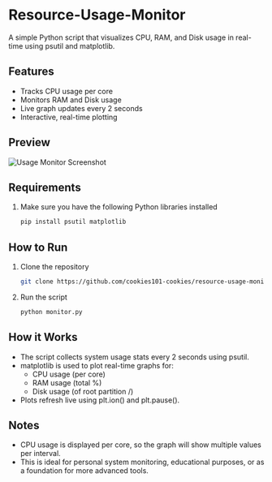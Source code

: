 # Resource-Usage-Monitor

A simple Python script that visualizes CPU, RAM, and Disk usage in real-time using psutil and matplotlib.

## Features

- Tracks CPU usage per core
- Monitors RAM and Disk usage
- Live graph updates every 2 seconds
- Interactive, real-time plotting

## Preview

![Usage Monitor Screenshot](IMG_OO75.png)

## Requirements

1. Make sure you have the following Python libraries installed
   ```bash
   pip install psutil matplotlib

## How to Run

1. Clone the repository
   ```bash
   git clone https://github.com/cookies101-cookies/resource-usage-monitor.git cd resource-usage-monitor

2. Run the script
   ```bash
   python monitor.py

## How it Works

- The script collects system usage stats every 2 seconds using psutil.
- matplotlib is used to plot real-time graphs for:
  - CPU usage (per core)
  - RAM usage (total %)
  - Disk usage (of root partition /)
- Plots refresh live using plt.ion() and plt.pause().

## Notes

- CPU usage is displayed per core, so the graph will show multiple values per interval.
- This is ideal for personal system monitoring, educational purposes, or as a foundation for more advanced tools.

   

